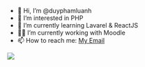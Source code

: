 - 👋 Hi, I’m @duyphamluanh
- 👀 I’m interested in PHP
- 🌱 I’m currently learning Lavarel & ReactJS
- 🌱🌱 I’m currently working with Moodle 
- 📫 How to reach me: [My Email](mailto:anhduy123000@gmail.com)

![](https://komarev.com/ghpvc/?username=duyphamluanh&label=PROFILE+VIEWS&color=brightgreen)

<!---
duyphamluanh/duyphamluanh is a ✨ special ✨ repository because its `README.md` (this file) appears on your GitHub profile.
You can click the Preview link to take a look at your changes.
--->

